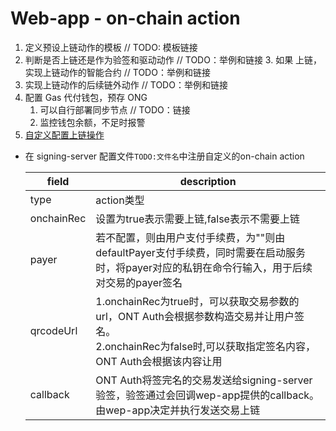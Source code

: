 # Web-app - on-chain action

1. 定义预设上链动作的模板 // TODO: 模板链接
2. 判断是否上链还是作为验签和驱动动作 // TODO：举例和链接
   3. 如果 上链，实现上链动作的智能合约 // TODO：举例和链接
4. 实现上链动作的后续链外动作 // TODO：举例和链接
5. 配置 Gas 代付钱包，预存 ONG
   1. 可以自行部署同步节点 // TODO：链接
   2. 监控钱包余额，不足时报警
6. [自定义配置上链操作](../../../framework/signing-server/deployment.md)
  
- 在 signing-server 配置文件`TODO:文件名`中注册自定义的on-chain action
  
   | field      | description                                                  |
   | ---------- | ------------------------------------------------------------ |
   | type       | action类型                                                   |
   | onchainRec | 设置为true表示需要上链,false表示不需要上链                   |
   | payer      | 若不配置，则由用户支付手续费，为""则由defaultPayer支付手续费，同时需要在启动服务时，将payer对应的私钥在命令行输入，用于后续对交易的payer签名 |
   | qrcodeUrl  | 1.onchainRec为true时，可以获取交易参数的url，ONT Auth会根据参数构造交易并让用户签名。<br/>2.onchainRec为false时,可以获取指定签名内容，ONT Auth会根据该内容让用 |
   | callback   | ONT Auth将签完名的交易发送给signing-server验签，验签通过会回调wep-app提供的callback。由wep-app决定并执行发送交易上链 |

